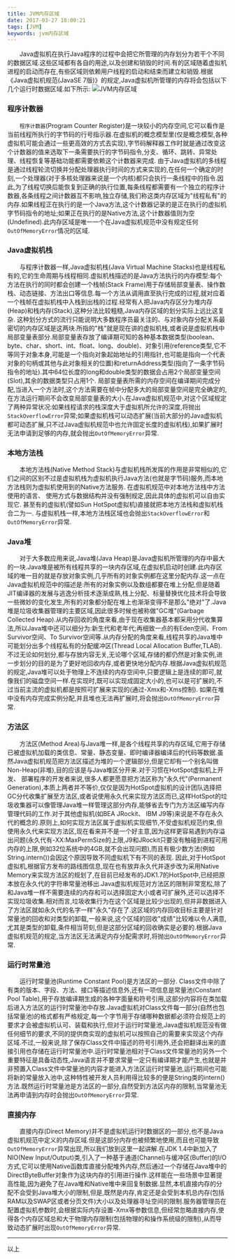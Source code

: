 ```yaml
---
title: JVM内存区域
date: 2017-03-27 18:00:21
tags: [JVM]
keywords: jvm内存区域
---
```

　　Java虚拟机在执行Java程序的过程中会把它所管理的内存划分为若干个不同的数据区域.这些区域都有各自的用途,以及创建和销毁的时间.有的区域随着虚拟机进程的启动而存在,有些区域则依赖用户线程的启动和结束而建立和销毁.根据《Java虚拟机规范(JavaSE 7版)》的规定,Java虚拟机所管理的内存将会包括以下几个运行时数据区域.如下所示:
![JVM内存区域](/image/JVM/JVM_RunTime_Area.png)
<!--more-->
### 程序计数器
　　`程序计数器`(Program Counter Register)是一块较小的内存空间,它可以看作是当前线程所执行的字节码的行号指示器.在虚拟机的概念模型里(仅是概念模型,各种虚拟机可能会通过一些更高效的方式去实现),字节码解释器工作时就是通过改变这个计数器的值来选取下一条需要执行的字节码指令,分支、循环、跳转、异常处理、线程恢复等基础功能都需要依赖这个计数器来完成.
由于Java虚拟机的多线程是通过线程轮流切换并分配处理器执行时间的方式来实现的,在任何一个确定的时刻,一个处理器(对于多核处理器来说是一个内核)都只会执行一条线程中的指令.因此,为了线程切换后能恢复到正确的执行位置,每条线程都需要有一个独立的程序计数器,各条线程之间计数器互不影响,独立存储,我们称这类内存区域为"线程私有"的内存.如果线程正在执行的是一个Java方法,这个计数器记录的是正在执行的虚拟机字节码指令的地址;如果正在执行的是Native方法,这个计数器值则为空(Undefined).此内存区域是唯一一个在Java虚拟机规范中没有规定任何`OutOfMemoryError`情况的区域.

### Java虚拟机栈
　　与程序计数器一样,Java虚拟机栈(Java Virtual Machine Stacks)也是线程私有的,它的生命周期与线程相同.虚拟机栈描述的是Java方法执行的内存模型:每个方法在执行的同时都会创建一个栈帧(Stack Frame)用于存储局部变量表、操作数栈、动态链接、方法出口等信息.每一个方法从调用直至执行完成的过程,就对应着一个栈帧在虚拟机栈中入栈到出栈的过程.经常有人把Java内存区分为堆内存(Heap)和栈内存(Stack),这种分法比较粗糙,Java内存区域的划分实际上远比这复杂. 这种划分方式的流行只能说明大多数程序员最关注的、与对象内存分配关系最密切的内存区域是这两块.所指的"栈"就是现在讲的虚拟机栈,或者说是虚拟机栈中局部变量表部分.局部变量表存放了编译期可知的各种基本数据类型(boolean、byte、char、short、int、float、long、double)、对象引用(reference类型,它不等同于对象本身,可能是一个指向对象起始地址的引用指针,也可能是指向一个代表对象的句柄或其他与此对象相关的位置)和returnAddress类型(指向了一条字节码指令的地址).其中64位长度的long和double类型的数据会占用2个局部变量空间(Slot),其余的数据类型只占用1个. 局部变量表所需的内存空间在编译期间完成分配,当进入一个方法时,这个方法需要在帧中分配多大的局部变量空间是完全确定的,在方法运行期间不会改变局部变量表的大小.在Java虚拟机规范中,对这个区域规定了两种异常状况:如果线程请求的栈深度大于虚拟机所允许的深度,将抛出`StackOverflowError`异常;如果虚拟机栈可以动态扩展(当前大部分的Java虚拟机都可动态扩展,只不过Java虚拟机规范中也允许固定长度的虚拟机栈),如果扩展时无法申请到足够的内存,就会抛出`OutOfMemoryError`异常.
### 本地方法栈
　　本地方法栈(Native Method Stack)与虚拟机栈所发挥的作用是非常相似的,它们之间的区别不过是虚拟机栈为虚拟机执行Java方法(也就是字节码)服务,而本地方法栈则为虚拟机使用到的Native方法服务. 在虚拟机规范中对本地方法栈中方法使用的语言、 使用方式与数据结构并没有强制规定,因此具体的虚拟机可以自由实现它. 甚至有的虚拟机(譬如Sun HotSpot虚拟机)直接就把本地方法栈和虚拟机栈合二为一. 与虚拟机栈一样,本地方法栈区域也会抛出`StackOverflowError`和`OutOfMemoryError`异常.
### Java堆
　　对于大多数应用来说,Java堆(Java Heap)是Java虚拟机所管理的内存中最大的一块.Java堆是被所有线程共享的一块内存区域,在虚拟机启动时创建.此内存区域的唯一目的就是存放对象实例,几乎所有的对象实例都在这里分配内存.这一点在Java虚拟机规范中的描述是:所有的对象实例以及数组都要在堆上分配,但是随着JIT编译器的发展与逃逸分析技术逐渐成熟,栈上分配、标量替换优化技术将会导致一些微妙的变化发生,所有的对象都分配在堆上也渐渐变得不是那么"绝对"了.Java堆是垃圾收集器管理的主要区域,因此很多时候也被称做"GC堆"(Garbage Collected Heap).从内存回收的角度来看,由于现在收集器基本都采用分代收集算法,所以Java堆中还可以细分为:新生代和老年代;再细致一点的有Eden空间、From Survivor空间、To Survivor空间等.从内存分配的角度来看,线程共享的Java堆中可能划分出多个线程私有的分配缓冲区(Thread Local Allocation Buffer,TLAB).不过无论如何划分,都与存放内容无关,无论哪个区域,存储的都仍然是对象实例,进一步划分的目的是为了更好地回收内存,或者更快地分配内存.根据Java虚拟机规范的规定,Java堆可以处于物理上不连续的内存空间中,只要逻辑上是连续的即可,就像我们的磁盘空间一样.在实现时,既可以实现成固定大小的,也可以是可扩展的,不过当前主流的虚拟机都是按照可扩展来实现的(通过-Xmx和-Xms控制). 如果在堆中没有内存完成实例分配,并且堆也无法再扩展时,将会抛出`OutOfMemoryError`异常.
### 方法区
　　方法区(Method Area)与Java堆一样,是各个线程共享的内存区域,它用于存储已被虚拟机加载的类信息、常量、静态变量、即时编译器编译后的代码等数据.虽然Java虚拟机规范把方法区描述为堆的一个逻辑部分,但是它却有一个别名叫做Non-Heap(非堆),目的应该是与Java堆区分开来.对于习惯在HotSpot虚拟机上开发、 部署程序的开发者来说,很多人都更愿意把方法区称为"永久代"(Permanent Generation),本质上两者并不等价,仅仅是因为HotSpot虚拟机的设计团队选择把GC分代收集扩展至方法区,或者说使用永久代来实现方法区而已,这样HotSpot的垃圾收集器可以像管理Java堆一样管理这部分内存,能够省去专门为方法区编写内存管理代码的工作.对于其他虚拟机(如BEA JRockit、 IBM J9等)来说是不存在永久代的概念的.原则上,如何实现方法区属于虚拟机实现细节,不受虚拟机规范约束,但使用永久代来实现方法区,现在看来并不是一个好主意,因为这样更容易遇到内存溢出问题(永久代有-XX:MaxPermSize的上限,J9和JRockit只要没有触碰到进程可用内存的上限,例如32位系统中的4GB,就不会出现问题),而且有极少数方法(例如String.intern())会因这个原因导致不同虚拟机下有不同的表现. 因此,对于HotSpot虚拟机,根据官方发布的路线图信息,现在也有放弃永久代并逐步改为采用Native Memory来实现方法区的规划了,在目前已经发布的JDK1.7的HotSpot中,已经把原本放在永久代的字符串常量池移出.Java虚拟机规范对方法区的限制非常宽松,除了和Java堆一样不需要连续的内存和可以选择固定大小或者可扩展外,还可以选择不实现垃圾收集.相对而言,垃圾收集行为在这个区域是比较少出现的,但并非数据进入了方法区就如永久代的名字一样"永久"存在了.这区域的内存回收目标主要是针对常量池的回收和对类型的卸载,一般来说,这个区域的回收"成绩"比较难以令人满意,尤其是类型的卸载,条件相当苛刻,但是这部分区域的回收确实是必要的.根据Java虚拟机规范的规定,当方法区无法满足内存分配需求时,将抛出`OutOfMemoryError`异常.
### 运行时常量池
　　运行时常量池(Runtime Constant Pool)是方法区的一部分. Class文件中除了有类的版本、字段、方法、接口等描述信息外,还有一项信息是常量池(Constant Pool Table),用于存放编译期生成的各种字面量和符号引用,这部分内容将在类加载后进入方法区的运行时常量池中存放.Java虚拟机对Class文件每一部分(自然也包括常量池)的格式都有严格规定,每一个字节用于存储哪种数据都必须符合规范上的要求才会被虚拟机认可、装载和执行,但对于运行时常量池,Java虚拟机规范没有做任何细节的要求,不同的提供商实现的虚拟机可以按照自己的需要来实现这个内存区域.不过,一般来说,除了保存Class文件中描述的符号引用外,还会把翻译出来的直接引用也存储在运行时常量池中.运行时常量池相对于Class文件常量池的另外一个重要特征是具备动态性,Java语言并不要求常量一定只有编译期才能产生,也就是并非预置入Class文件中常量池的内容才能进入方法区运行时常量池,运行期间也可能将新的常量放入池中,这种特性被开发人员利用得比较多的便是String类的intern()方法.既然运行时常量池是方法区的一部分,自然受到方法区内存的限制,当常量池无法再申请到内存时会抛出`OutOfMemoryError`异常.
### 直接内存
　　直接内存(Direct Memory)并不是虚拟机运行时数据区的一部分,也不是Java虚拟机规范中定义的内存区域.但是这部分内存也被频繁地使用,而且也可能导致`OutOfMemoryError`异常出现,所以我们放到这里一起讲解.在JDK 1.4中新加入了NIO(New Input/Output)类,引入了一种基于通道(Channel)与缓冲区(Buffer)的I/O方式,它可以使用Native函数库直接分配堆外内存,然后通过一个存储在Java堆中的DirectByteBuffer对象作为这块内存的引用进行操作.这样能在一些场景中显著提高性能,因为避免了在Java堆和Native堆中来回复制数据.显然,本机直接内存的分配不会受到Java堆大小的限制,但是,既然是内存,肯定还是会受到本机总内存(包括RAM以及SWAP区或者分页文件)大小以及处理器寻址空间的限制.服务器管理员在配置虚拟机参数时,会根据实际内存设置-Xmx等参数信息,但经常忽略直接内存,使得各个内存区域总和大于物理内存限制(包括物理的和操作系统级的限制),从而导致动态扩展时出现`OutOfMemoryError`异常.
***
以上